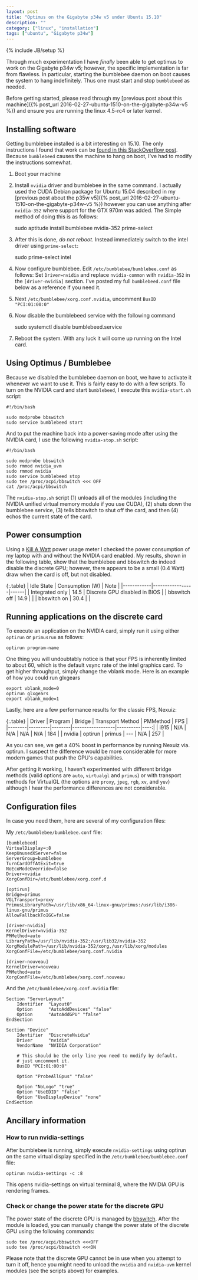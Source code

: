 ```yaml
---
layout: post
title: "Optimus on the Gigabyte p34w v5 under Ubuntu 15.10"
description: ""
category: ["linux", "installation"]
tags: ["ubuntu", "Gigabyte p34w"]
---
```

{% include JB/setup %}

Through much experimentation I have *finally* been able to get optimus to
work on the Gigabyte p34w v5; however, the specific implementation is far from
flawless. In particular, starting the bumblebee daemon on boot causes the system
to hang indefinitely. Thus one must start and stop `bumblebeed` as needed.

Before getting started, please read through my
[previous post about this machine]({% post_url 2016-02-27-ubuntu-1510-on-the-gigabyte-p34w-v5 %})
and ensure you are running the linux 4.5-rc4 or later kernel.

## Installing software

Getting bumblebee installed is a bit interesting on 15.10. The only instructions
I found that work can be
[found in this StackOverflow post](http://askubuntu.com/questions/689924/bumblebee-intelnvidia-on-15-10-blackscreen-issue).
Because `bumblebeed` causes the machine to hang on boot, I've had to modify
the instructions somewhat.

1. Boot your machine
2. Install `nvidia` driver and bumblebee in the same command. I actually used
   the CUDA Debian package for Ubuntu 15.04 described in my
   [previous post about the p35w v5]({% post_url 2016-02-27-ubuntu-1510-on-the-gigabyte-p34w-v5 %})
   however you can use anything after `nvidia-352` where support for the GTX 970m
   was added. The Simple method of doing this is as follows:

    sudo aptitude install bumblebee nvidia-352 prime-select

3. After this is done, *do not reboot*. Instead immediately switch to the
   intel driver using `prime-select`:

    sudo prime-select intel

4. Now configure bumblebee. Edit `/etc/bumblebee/bumblebee.conf` as
   follows: Set `Driver=nvidia` and replace `nvidia-common` with `nvidia-352` in the
   `[driver-nvidia]` section. I've posted my full `bumblebeed.conf` file below
   as a reference if you need it.

5. Next `/etc/bumblebee/xorg.conf.nvidia`, uncomment `BusID "PCI:01:00:0"`

7. Now disable the bumblebeed service with the following command

    sudo systemctl disable bumblebeed.service

8. Reboot the system. With any luck it will come up running on the Intel card.

## Using Optimus / Bumblebee

Because we disabled the bumblebee daemon on boot, we have to activate it whenever
we want to use it. This is fairly easy to do with a few scripts.
To turn on the NVIDIA card and start `bumblebeed`, I execute this
`nvidia-start.sh` script:

    #!/bin/bash

    sudo modprobe bbswitch
    sudo service bumblebeed start

And to put the machine back into a power-saving mode after using the
NVIDIA card, I use the following `nvidia-stop.sh` script:

    #!/bin/bash

    sudo modprobe bbswitch
    sudo rmmod nvidia_uvm
    sudo rmmod nvidia
    sudo service bumblebeed stop
    sudo tee /proc/acpi/bbswitch <<< OFF
    cat /proc/acpi/bbswitch

The `nvidia-stop.sh` script (1) unloads all of the modules (including the NVIDIA
unified virtual memory module if you use CUDA), (2) shuts down the bumblebee
service, (3) tells bbswitch to shut off the card, and then (4) echos the
current state of the card.

## Power consumption

Using a [Kill A Watt](http://www.p3international.com/products/p4400.html)
power usage meter I checked the power consumption of my laptop with and without
the NVIDIA card enabled. My results, shown in the following table, show that
the bumblebee and bbswitch do indeed disable the discrete GPU; however, there
appears to be a small (0.4 Watt) draw when the card is off, but not disabled.

{:.table}
| Idle State | Consumption (W) | Note |
|------------|-----------------|------|
| Integrated only   | 14.5 | Discrete GPU disabled in BIOS |
| bbswitch off      | 14.9 | |
| bbswitch on       | 30.4 | |

## Running applications on the discrete card

To execute an application on the NVIDIA card, simply run it using either
`optirun` or `primusrun` as follows:

    optirun program-name

One thing you will undoubtably notice is that your FPS is inherently limited
to about 60, which is the default vsync rate of the intel graphics card.
To get higher throughput, simply change the vblank mode. Here is an example
of how you could run glxgears

    export vblank_mode=0
    optirun glxgears
    export vblank_mode=1

Lastly, here are a few performance results for the classic FPS, Nexuiz:

{:.table}
| Driver | Program | Bridge | Transport Method | PMMethod | FPS |
|--------|---------|--------|------------------|----------|----:|
| i915   | N/A     | N/A    | N/A              | N/A      | 184 |
| nvidia | optirun | primus | ---              | N/A      | 257 |

As you can see, we get a 40% boost in performance by running Nexuiz via.
optirun. I suspect the difference would be more considerable for more modern
games that push the GPU's capabilities.

After getting it working, I haven't experimented with different bridge methods
(valid options are `auto`, `virtualgl` and `primus`) or with transport methods
for VirtualGL (the options are `proxy`, `jpeg`, `rgb`, `xv`, and `yuv`) although
I hear the performance differences are not considerable.

## Configuration files

In case you need them, here are several of my configuration files:

My `/etc/bumblebee/bumblebee.conf` file:

    [bumblebeed]
    VirtualDisplay=:8
    KeepUnusedXServer=false
    ServerGroup=bumblebee
    TurnCardOffAtExit=true
    NoEcoModeOverride=false
    Driver=nvidia
    XorgConfDir=/etc/bumblebee/xorg.conf.d

    [optirun]
    Bridge=primus
    VGLTransport=proxy
    PrimusLibraryPath=/usr/lib/x86_64-linux-gnu/primus:/usr/lib/i386-linux-gnu/primus
    AllowFallbackToIGC=false

    [driver-nvidia]
    KernelDriver=nvidia-352
    PMMethod=auto
    LibraryPath=/usr/lib/nvidia-352:/usr/lib32/nvidia-352
    XorgModulePath=/usr/lib/nvidia-352/xorg,/usr/lib/xorg/modules
    XorgConfFile=/etc/bumblebee/xorg.conf.nvidia

    [driver-nouveau]
    KernelDriver=nouveau
    PMMethod=auto
    XorgConfFile=/etc/bumblebee/xorg.conf.nouveau

And the `/etc/bumblebee/xorg.conf.nvidia` file:

    Section "ServerLayout"
        Identifier  "Layout0"
        Option      "AutoAddDevices" "false"
        Option      "AutoAddGPU" "false"
    EndSection

    Section "Device"
        Identifier  "DiscreteNvidia"
        Driver      "nvidia"
        VendorName  "NVIDIA Corporation"

        # This should be the only line you need to modify by default.
        # just uncomment it.
        BusID "PCI:01:00:0"

        Option "ProbeAllGpus" "false"

        Option "NoLogo" "true"
        Option "UseEDID" "false"
        Option "UseDisplayDevice" "none"
    EndSection

## Ancillary information

### How to run nvidia-settings

After bumblebee is running, simply execute `nvidia-settings` using optirun on
the same virtual display specified in the `/etc/bumblebee/bumblebee.conf` file:

    optirun nvidia-settings -c :8

This opens nvidia-settings on virtual terminal 8, where the NVIDIA GPU is
rendering frames.

### Check or change the power state for the discrete GPU

The power state of the discrete GPU is managed by
[bbswitch](https://github.com/Bumblebee-Project/bbswitch).
After the module is loaded, you can manually change the power state of the
discrete GPU using the following commands:

    sudo tee /proc/acpi/bbswitch <<<OFF
    sudo tee /proc/acpi/bbswitch <<<ON

Please note that the discrete GPU cannot be in use when you attempt to turn
it off, hence you might need to unload the `nvidia` and `nvidia-uvm` kernel
modules (see the scripts above) for examples.



